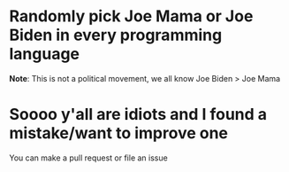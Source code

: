 # Randomly pick Joe Mama or Joe Biden in every programming language
**Note**: This is not a political movement, we all know Joe Biden > Joe Mama
# Soooo y'all are idiots and I found a mistake/want to improve one
You can make a pull request or file an issue
